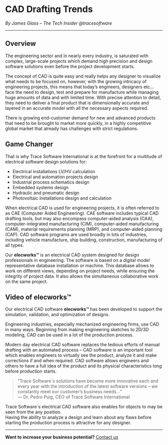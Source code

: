 # CAD Drafting Trends 

*By James Glass – The Tech Insider @tracesoftware*  

---

## Overview
The engineering sector and in nearly every industry, is saturated with complex, large-scale projects which demand high precision and design software solutions even before the project development starts.

The concept of CAD is quite easy and really helps any designer to visualize what needs to be focused on, however, with the growing intricacy of engineering projects, this means that today’s engineers, designers etc… face the need to design, test and prepare for manufacture while managing huge amounts of data and with limited time. With precise attention to detail, they need to deliver a final product that is dimensionally accurate and layered in an accurate model with all the necessary aspects required.

There is growing end-customer demand for new and advanced products that need to be brought to market more quickly, in a highly competitive global market that already has challenges with strict regulations.  

## Game Changer
That is why Trace Software International is at the forefront for a multitude of electrical software design solutions for:

- Electrical installations LV/HV calculation  
- Electrical and automation projects design  
- Industrial process schematics design  
- Embedded systems design  
- Hydraulic and pneumatic design  
- Photovoltaic installations design and calculation  

When electrical CAD is used for engineering projects, it is often referred to as CAE (Computer Aided Engineering).  CAE software includes typical CAD drafting tools, but may also encompass computer-aided analysis (CAA), computer-integrated manufacturing (CIM), computer-aided manufacturing (CAM), material requirements planning (MRP), and computer-aided planning (CAP).  CAD software programs are used broadly in lots of industries, including vehicle manufacture, ship building, construction, manufacturing of all types.

Our **elecworks™** is an electrical CAD system designed for design professionals in engineering. The software is based on a digital model representative database installation or machine. This database allows to work on different views, depending on project needs, while ensuring the integrity of project data. It also allows the simultaneous collaborative work on the same project.

## Video of elecworks™
Our electrical CAD software **elecworks™** has been developed to support the simulation, validation, and optimization of designs.

Engineering industries, especially mechanized engineering firms, use CAD in many ways. Beginning from making engineering sketches to 2D/3D modeling, CAD can be used in a lot of the production process.

Modern day electrical CAD software replaces the tedious efforts of manual drafting with an automated process – CAD software is an important tool which enables engineers to virtually see the product, analyze it and make corrections if and when required. CAD software allows engineers and others to have a full idea of the product and its physical characteristics long before production starts.

> “Trace Software´s solutions have become more innovative each and every year with the introduction of the latest software versions – we constantly meet our customer’s business needs…”  
> — Dr. Pedro Puig, CEO of Trace Software International  

Trace Software´s electrical CAD software also enables for objects to may be seen from the any position.  
Having the ability to analyze a design and learn about any flaws before starting the production process is attractive for any designer.  

---

**Want to increase your business potential?**
[Contact us](https://www.trace-software.com/fr/) 